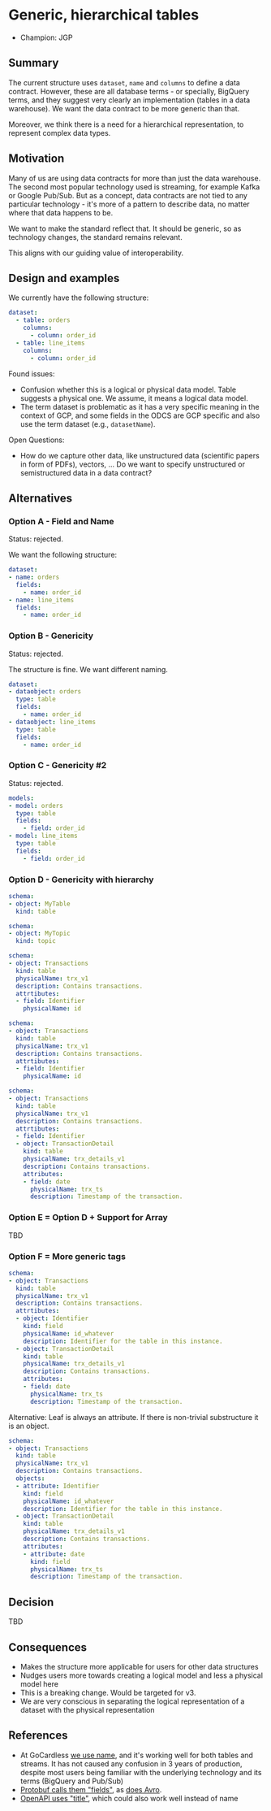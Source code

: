 # Generic, hierarchical tables

- Champion: JGP

## Summary

The current structure uses `dataset`, `name` and `columns` to define a data contract. However, these are all database terms - or specially, BigQuery terms, and they suggest very clearly an implementation (tables in a data warehouse). We want the data contract to be more generic than that.

Moreover, we think there is a need for a hierarchical representation, to represent complex data types.

## Motivation

Many of us are using data contracts for more than just the data warehouse. The second most popular technology used is streaming, for example Kafka or Google Pub/Sub. But as a concept, data contracts are not tied to any particular technology - it's more of a pattern to describe data, no matter where that data happens to be.

We want to make the standard reflect that. It should be generic, so as technology changes, the standard remains relevant.

This aligns with our guiding value of interoperability.

## Design and examples

We currently have the following structure:

```yaml
dataset:
  - table: orders
    columns:
      - column: order_id
  - table: line_items
    columns:
      - column: order_id
```

Found issues:
- Confusion whether this is a logical or physical data model. Table suggests a physical one. We assume, it means a logical data model.
- The term dataset is problematic as it has a very specific meaning in the context of GCP, and some fields in the ODCS are GCP specific and also use the term dataset (e.g., `datasetName`).

Open Questions:
- How do we capture other data, like unstructured data (scientific papers in form of PDFs), vectors, ... Do we want to specify unstructured or semistructured data in a data contract?

## Alternatives

### Option A - Field and Name

Status: rejected.

We want the following structure:

```yaml
dataset:
- name: orders
  fields:
    - name: order_id
- name: line_items
  fields:
    - name: order_id
```

### Option B - Genericity

Status: rejected.

The structure is fine. We want different naming.

```yaml
dataset:
- dataobject: orders
  type: table
  fields:
    - name: order_id
- dataobject: line_items
  type: table
  fields:
    - name: order_id
```

### Option C - Genericity #2

Status: rejected.

```yaml
models:
- model: orders
  type: table
  fields:
    - field: order_id
- model: line_items
  type: table
  fields:
    - field: order_id
```

### Option D - Genericity with hierarchy

```yaml
schema:
- object: MyTable
  kind: table
```

```yaml
schema:
- object: MyTopic
  kind: topic
```

```yaml
schema:
- object: Transactions
  kind: table
  physicalName: trx_v1
  description: Contains transactions.
  attrtibutes:
  - field: Identifier
    physicalName: id
```

```yaml
schema:
- object: Transactions
  kind: table
  physicalName: trx_v1
  description: Contains transactions.
  attrtibutes:
  - field: Identifier
    physicalName: id
```

```yaml
schema:
- object: Transactions
  kind: table
  physicalName: trx_v1
  description: Contains transactions.
  attrtibutes:
  - field: Identifier
  - object: TransactionDetail
    kind: table
    physicalName: trx_details_v1
    description: Contains transactions.
    attributes:
    - field: date
      physicalName: trx_ts
      description: Timestamp of the transaction.
```

### Option E = Option D + Support for Array

TBD

### Option F = More generic tags
```yaml
schema:
- object: Transactions
  kind: table
  physicalName: trx_v1
  description: Contains transactions.
  attrtibutes:
  - object: Identifier
    kind: field
    physicalName: id_whatever
    description: Identifier for the table in this instance.
  - object: TransactionDetail
    kind: table
    physicalName: trx_details_v1
    description: Contains transactions.
    attributes:
    - field: date
      physicalName: trx_ts
      description: Timestamp of the transaction.
```
Alternative: Leaf is always an attribute. If there is non-trivial substructure it is an object.
```yaml
schema:
- object: Transactions
  kind: table
  physicalName: trx_v1
  description: Contains transactions.
  objects:
  - attribute: Identifier
    kind: field
    physicalName: id_whatever
    description: Identifier for the table in this instance.
  - object: TransactionDetail
    kind: table
    physicalName: trx_details_v1
    description: Contains transactions.
    attributes:
    - attribute: date
      kind: field
      physicalName: trx_ts
      description: Timestamp of the transaction.
```



## Decision

TBD

## Consequences

- Makes the structure more applicable for users for other data structures
- Nudges users more towards creating a logical model and less a physical model here
- This is a breaking change. Would be targeted for v3.
- We are very conscious in separating the logical representation of a dataset with the physical representation

## References

* At GoCardless [we use name](https://medium.com/gocardless-tech/implementing-data-contracts-at-gocardless-3b5c49074d13), and it's working well for both tables and streams. It has not caused any confusion in 3 years of production, despite most users being familiar with the underlying technology and its terms (BigQuery and Pub/Sub)
* [Protobuf calls them "fields"](https://protobuf.dev/programming-guides/proto3/), as [does Avro](https://avro.apache.org/docs/1.11.1/specification/).
* [OpenAPI uses "title"](https://spec.openapis.org/oas/latest.html), which could also work well instead of name
